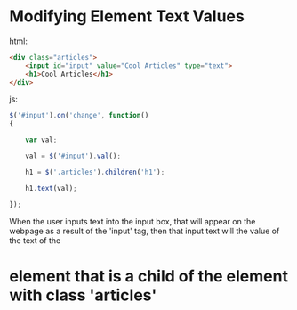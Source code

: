 # Modifying Element Text Values

html:

```HTML
<div class="articles">
    <input id="input" value="Cool Articles" type="text">
    <h1>Cool Articles</h1>
</div>
```

js:

```javascript
$('#input').on('change', function()
{

    var val;

    val = $('#input').val();

    h1 = $('.articles').children('h1');

    h1.text(val);

});
```

When the user inputs text into the input box, that will appear on the webpage as a result of the 'input' tag, then that input text will the value of the text of the <h1> element that is a child of the  element with class 'articles'
